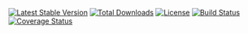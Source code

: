 [![Latest Stable Version](https://poser.pugx.org/mccool/database-backup/version.png)](https://packagist.org/packages/mccool/database-backup)
[![Total Downloads](https://poser.pugx.org/mccool/database-backup/downloads.png)](https://packagist.org/packages/mccool/database-backup)
[![License](https://poser.pugx.org/mccool/database-backup/license.png)](https://packagist.org/packages/mccool/database-backup)
[![Build Status](https://travis-ci.org/heybigname/database-backup.svg?branch=master)](https://travis-ci.org/heybigname/database-backup)
[![Coverage Status](https://coveralls.io/repos/heybigname/database-backup/badge.png?branch=master)](https://coveralls.io/r/heybigname/database-backup?branch=master)
